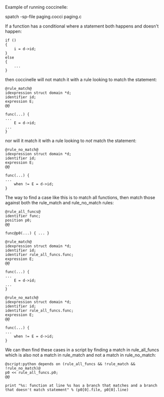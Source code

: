 Example of running coccinelle:

spatch -sp-file paging.cocci paging.c

If a function has a conditional where a statement both happens and doesn't happen:

	if ()
	{
		i = d->id;
	}
	else
	{
		...
	}

then coccinelle will not match it with a rule looking to match the statement:

	@rule_match@
	idexpression struct domain *d;
	identifier id;
	expression E;
	@@

	func(...) {
	...
		E = d->id;
	...
	}

nor will it match it with a rule looking to *not* match the statement:

	@rule_no_match@
	idexpression struct domain *d;
	identifier id;
	expression E;
	@@

	func(...) {
	...
		when != E = d->id;
	}

The way to find a case like this is to match all functions, then match those against both the rule_match and rule_no_match rules:

	@rule_all_funcs@
	identifier func;
	position p0;
	@@

	func@p0(...) { ... }

	@rule_match@
	idexpression struct domain *d;
	identifier id;
	identifier rule_all_funcs.func;
	expression E;
	@@

	func(...) {
	...
		E = d->id;
	...
	}

	@rule_no_match@
	idexpression struct domain *d;
	identifier id;
	identifier rule_all_funcs.func;
	expression E;
	@@

	func(...) {
	...
		when != E = d->id;
	}

We can then find these cases in a script by finding a match in rule_all_funcs which is also not a match in rule_match and not a match in rule_no_match:

	@script:python depends on (rule_all_funcs && !rule_match && !rule_no_match)@
	p0 << rule_all_funcs.p0;
	@@

	print "%s: function at line %s has a branch that matches and a branch that doesn't match statement" % (p0[0].file, p0[0].line)

